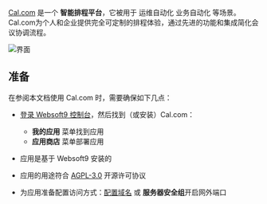 [Cal.com](https://cal.com) 是一个 **智能排程平台**，它被用于 运维自动化 业务自动化  等场景。Cal.com为个人和企业提供完全可定制的排程体验，通过先进的功能和集成简化会议协调流程。


![界面](https://libs.websoft9.com/Websoft9/DocsPicture/zh/calcom/calcom-gui-websoft9.png)


## 准备

在参阅本文档使用 Cal.com 时，需要确保如下几点：

- [登录 Websoft9 控制台](./login-console)，然后找到（或安装）Cal.com：
  - **我的应用** 菜单找到应用 
  - **应用商店** 菜单部署应用

- 应用是基于 Websoft9 安装的


- 应用的用途符合 [AGPL-3.0](https://opensource.org/licenses/AGPL-3.0) 开源许可协议


- 为应用准备配置访问方式：[配置域名](./domain-set) 或 **服务器安全组**开启网外端口